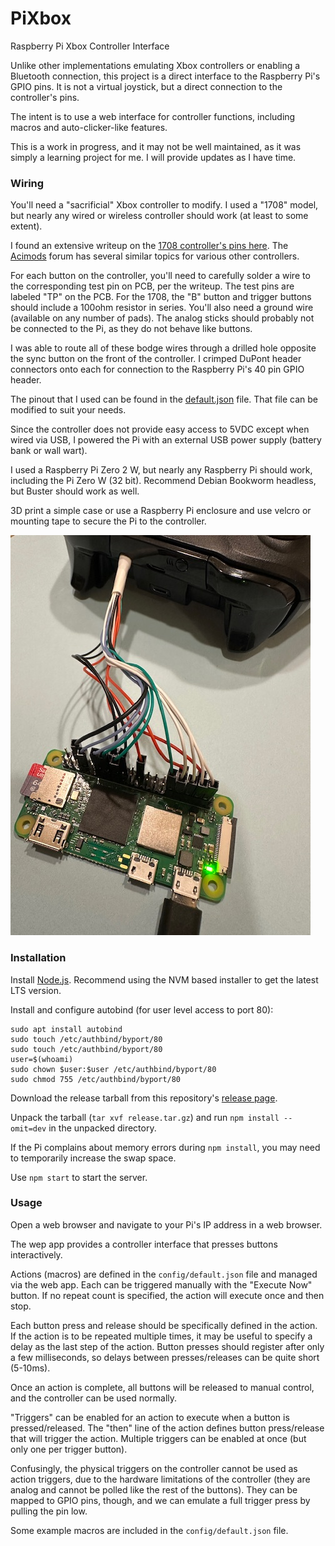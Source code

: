 # PiXbox

Raspberry Pi Xbox Controller Interface

Unlike other implementations emulating Xbox controllers or enabling a Bluetooth connection, this project is a direct interface to the Raspberry Pi's GPIO pins. It is not a virtual joystick, but a direct connection to the controller's pins.

The intent is to use a web interface for controller functions, including macros and auto-clicker-like features.

This is a work in progress, and it may not be well maintained, as it was simply a learning project for me. I will provide updates as I have time.

### Wiring

You'll need a "sacrificial" Xbox controller to modify. I used a "1708" model, but nearly any wired or wireless controller should work (at least to some extent).

I found an extensive writeup on the [1708 controller's pins here](https://acidmods.com/forum/index.php/topic,43981.0.html). The [Acimods](https://www.acidmods.com) forum has several similar topics for various other controllers.

For each button on the controller, you'll need to carefully solder a wire to the corresponding test pin on PCB, per the writeup. The test pins are labeled "TP" on the PCB. For the 1708, the "B" button and trigger buttons should include a 100ohm resistor in series. You'll also need a ground wire (available on any number of pads). The analog sticks should probably not be connected to the Pi, as they do not behave like buttons.

I was able to route all of these bodge wires through a drilled hole opposite the sync button on the front of the controller. I crimped DuPont header connectors onto each for connection to the Raspberry Pi's 40 pin GPIO header.

The pinout that I used can be found in the [default.json](config/default.json) file. That file can be modified to suit your needs.

Since the controller does not provide easy access to 5VDC except when wired via USB, I powered the Pi with an external USB power supply (battery bank or wall wart).

I used a Raspberry Pi Zero 2 W, but nearly any Raspberry Pi should work, including the Pi Zero W (32 bit). Recommend Debian Bookworm headless, but Buster should work as well.

3D print a simple case or use a Raspberry Pi enclosure and use velcro or mounting tape to secure the Pi to the controller.

![Physical Wiring Image](physical-wiring.jpg)

### Installation

Install [Node.js](https://nodejs.org/en/download/package-manager). Recommend using the NVM based installer to get the latest LTS version.

Install and configure autobind (for user level access to port 80):
```
sudo apt install autobind
sudo touch /etc/authbind/byport/80
sudo touch /etc/authbind/byport/80
user=$(whoami)
sudo chown $user:$user /etc/authbind/byport/80
sudo chmod 755 /etc/authbind/byport/80
```

Download the release tarball from this repository's [release page](https://github.com/yuri-rage/pi-xbox-controller/releases/).

Unpack the tarball (`tar xvf release.tar.gz`) and run `npm install --omit=dev` in the unpacked directory.

If the Pi complains about memory errors during `npm install`, you may need to temporarily increase the swap space.

Use `npm start` to start the server.

### Usage

Open a web browser and navigate to your Pi's IP address in a web browser.

The wep app provides a controller interface that presses buttons interactively.

Actions (macros) are defined in the `config/default.json` file and managed via the web app. Each can be triggered manually with the "Execute Now" button. If no repeat count is specified, the action will execute once and then stop.

Each button press and release should be specifically defined in the action. If the action is to be repeated multiple times, it may be useful to specify a delay as the last step of the action. Button presses should register after only a few milliseconds, so delays between presses/releases can be quite short (5-10ms).

Once an action is complete, all buttons will be released to manual control, and the controller can be used normally.

"Triggers" can be enabled for an action to execute when a button is pressed/released. The "then" line of the action defines button press/release that will trigger the action. Multiple triggers can be enabled at once (but only one per trigger button).

Confusingly, the physical triggers on the controller cannot be used as action triggers, due to the hardware limitations of the controller (they are analog and cannot be polled like the rest of the buttons). They can be mapped to GPIO pins, though, and we can emulate a full trigger press by pulling the pin low.

Some example macros are included in the `config/default.json` file.